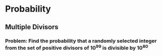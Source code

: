 # Probability
## Multiple Divisors
### Problem: Find the probability that a randomly selected integer from the set of positive divisors of $10^{99}$ is divisible by $10^{80}$
